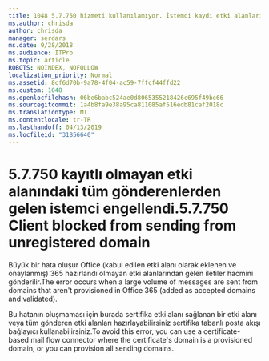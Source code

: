 ```yaml
---
title: 1048 5.7.750 hizmeti kullanılamıyor. İstemci kaydı etki alanlarından göndermesini engelledi
ms.author: chrisda
author: chrisda
manager: serdars
ms.date: 9/28/2018
ms.audience: ITPro
ms.topic: article
ROBOTS: NOINDEX, NOFOLLOW
localization_priority: Normal
ms.assetid: 8cf6d70b-9a78-4f04-ac59-7ffcf44ffd22
ms.custom: 1048
ms.openlocfilehash: 06be6babc524ae0d8065355218426c695f49be66
ms.sourcegitcommit: 1a4b8fa9e38a95ca811085af516edb81caf2018c
ms.translationtype: MT
ms.contentlocale: tr-TR
ms.lasthandoff: 04/13/2019
ms.locfileid: "31856640"
---
```

# <a name="57750-client-blocked-from-sending-from-unregistered-domain"></a><span data-ttu-id="9206e-103">5.7.750 kayıtlı olmayan etki alanındaki tüm gönderenlerden gelen istemci engellendi.</span><span class="sxs-lookup"><span data-stu-id="9206e-103">5.7.750 Client blocked from sending from unregistered domain</span></span>

<span data-ttu-id="9206e-104">Büyük bir hata oluşur Office (kabul edilen etki alanı olarak eklenen ve onaylanmış) 365 hazırlandı olmayan etki alanlarından gelen iletiler hacmini gönderilir.</span><span class="sxs-lookup"><span data-stu-id="9206e-104">The error occurs when a large volume of messages are sent from domains that aren't provisioned in Office 365 (added as accepted domains and validated).</span></span>

<span data-ttu-id="9206e-105">Bu hatanın oluşmaması için burada sertifika etki alanı sağlanan bir etki alanı veya tüm gönderen etki alanları hazırlayabilirsiniz sertifika tabanlı posta akışı bağlayıcı kullanabilirsiniz.</span><span class="sxs-lookup"><span data-stu-id="9206e-105">To avoid this error, you can use a certificate-based mail flow connector where the certificate's domain is a provisioned domain, or you can provision all sending domains.</span></span>
